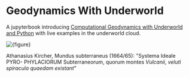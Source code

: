 # Geodynamics With Underworld

A jupyterbook introducing [Computational Geodynamics with Underworld and Python](https://underworld-geodynamics-education.github.io/GeodynamicsJupyterBook/FrontPage.html) with live examples in the underworld cloud.


![{figure}](Diagrams/MundusSubterraneus.png)

Athanasius Kircher, Mundus subterraneus (1664/65): "Systema Ideale PYRO-
PHYLACIORUM Subterraneorum, quorum montes *Vulcanii, veluti spiracula
quaedam existant*"




